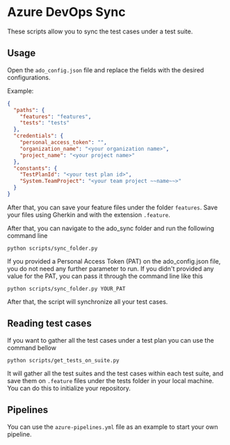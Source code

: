 # Azure DevOps Sync

These scripts allow you to sync the test cases under a test suite.

## Usage

Open the `ado_config.json` file and replace the fields with the desired configurations.

Example:

```JSON
{
  "paths": {
    "features": "features",
    "tests": "tests"
  },
  "credentials": {
    "personal_access_token": "",
    "organization_name": "<your organization name>",
    "project_name": "<your project name>"
  },
  "constants": {
    "TestPlanId": "<your test plan id>",
    "System.TeamProject": "<your team project ~~name~~>"
  }
}
```

After that, you can save your feature files under the folder `features`. Save your files using Gherkin and with the extension `.feature`.

After that, you can navigate to the ado_sync folder and run the following command line

`python scripts/sync_folder.py`

If you provided a Personal Access Token (PAT) on the ado_config.json file, you do not need any further parameter to run. If you didn't provided any value for the PAT, you can pass it through the command line like this

`python scripts/sync_folder.py YOUR_PAT`

After that, the script will synchronize all your test cases.

## Reading test cases

If you want to gather all the test cases under a test plan you can use the command bellow

`python scripts/get_tests_on_suite.py`

It will gather all the test suites and the test cases within each test suite, and save them on `.feature` files under the tests folder in your local machine. You can do this to initialize your repository.

## Pipelines

You can use the `azure-pipelines.yml` file as an example to start your own pipeline.
